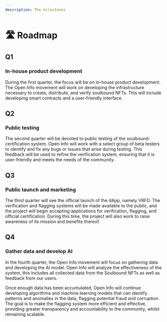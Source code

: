 ```yaml
---
description: The milestones
---
```


# 🛣 Roadmap

## Q1&#x20;

### In-house product development

During the first quarter, the focus will be on in-house product development. The Open Info movement will work on developing the infrastructure necessary to create, distribute, and verify soulbound NFTs. This will include developing smart contracts and a user-friendly interface.

## Q2&#x20;

### Public testing

The second quarter will be devoted to public testing of the soulbound-certification system. Open Info will work with a select group of beta testers to identify and fix any bugs or issues that arise during testing. This feedback will be used to refine the verification system, ensuring that it is user-friendly and meets the needs of the community.

## Q3

### Public launch and marketing

The third quarter will see the official launch of the dApp, namely VRFD. The verification and flagging systems will be made available to the public, and the project will begin accepting applications for verification, flagging, and official certification. During this time, the project will also work to raise awareness of its mission and benefits thereof.

## Q4

### Gather data and develop AI

In the fourth quarter, the Open Info movement will focus on gathering data and developing the AI model. Open Info will analyze the effectiveness of the system, this includes all collected data from the Soulbound NFTs as well as feedback from our users.&#x20;

Once enough data has been accumulated, Open Info will continue developing algorithms and machine learning models that can identify patterns and anomalies in the data, flagging potential fraud and corruption. The goal is to make the flagging system more efficient and effective, providing greater transparency and accountability to the community, whilst remaining scalable.
